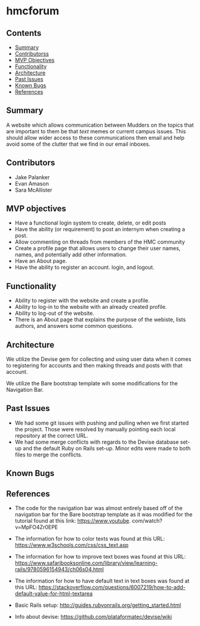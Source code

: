 # hmcforum

## Contents

* [Summary](#summary)
* [Contributorss](#contributors)
* [MVP Objectives](#mvp_objectives)
* [Functionality](#functionality)
* [Architecture](#architecture)
* [Past Issues](#past_issues)
* [Known Bugs](#known_bugs)
* [References](#references)

## Summary

A website which allows communication between Mudders on the topics that are important to them be that *text* memes or current campus issues. This should allow wider access to these communications then email and help avoid some of the clutter that we find in our email inboxes.

## Contributors

* Jake Palanker
* Evan Amason
* Sara McAllister

## MVP objectives

* Have a functional login system to create, delete, or edit posts
* Have the ability (or requirement) to post an internym when creating a post.
* Allow commenting on threads from members of the HMC community
* Create a profile page that allows users to change their user names, names, and potentially add other information.
* Have an About page.
* Have the ability to register an account. login, and logout.

## Functionality

* Ability to register with the website and create a profile.
* Ability to log-in to the website with an already created profile. 
* Ability to log-out of the website.
* There is an About page that explains the purpose of the webiste, lists authors, and answers some common questions.

## Architecture

We utilize the Devise gem for collecting and using user data when it comes to registering for accounts and then making threads and posts with that account.

We utilize the Bare bootstrap template wih some modifications for the Navigation Bar.

## Past Issues

* We had some git issues with pushing and pulling when we first started the project. Those were resolved by manually pointing each local repository at the correct URL.
* We had some merge conflicts with regards to the Devise database set-up and the default Ruby on Rails set-up. Minor edits were made to both files to merge the conflicts.

## Known Bugs

## References

* The code for the navigation bar was almost entirely based off of the navigation bar for the Bare
  bootstrap template as it was modified for the tutorial found at this link: https://www.youtube.
  com/watch?v=MpFO4Zr0EPE

* The information for how to color texts was found at this URL: https://www.w3schools.com/css/css_text.asp

* The information for how to improve text boxes was found at this URL: https://www.safaribooksonline.com/library/view/learning-rails/9780596154943/ch06s04.html

* The information for how to have default text in text boxes was found at this URL: https://stackoverflow.com/questions/6007219/how-to-add-default-value-for-html-textarea

* Basic Rails setup: http://guides.rubyonrails.org/getting_started.html

* Info about devise: https://github.com/plataformatec/devise/wiki